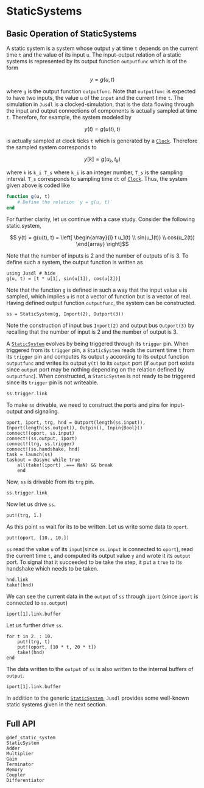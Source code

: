 # StaticSystems

## Basic Operation of StaticSystems 
A static system is a system whose output `y` at time `t` depends on the current time `t` and the value of its input `u`. The input-output relation of a static systems is represented by its output function `outputfunc` which is of the form 
```math 
    y = g(u, t)
```
where `g` is the output function `outputfunc`. Note that `outputfunc` is expected to have two inputs, the value `u` of the `input` and the current time `t`. The simulation in `Jusdl` is a clocked-simulation, that is the data flowing through the input and output connections of components is actually sampled at time `t`. Therefore, for example, the system modeled by
```math 
y(t) = g(u(t),t)
```
is actually sampled at clock ticks `t` which is generated by a [`Clock`](@ref). Therefore the sampled system corresponds to
```math 
y[k] = g(u_k, t_k)
```
where ``k`` is ``k_i T_s`` where ``k_i`` is an integer number, ``T_s`` is the sampling interval. ``T_s`` corresponds to sampling time `dt` of [`Clock`](@ref). Thus, the system given above is coded like 
```julia
function g(u, t)
    # Define the relation `y = g(u, t)`
end
```

For further clarity, let us continue with a case study. Consider the following static system,
```math 
    y(t) = g(u(t), t) = \left[
        \begin{array}{l}
            t u_1(t) \\
            sin(u_1(t)) \\ 
            cos(u_2(t))
        \end{array}
        \right]
```
Note that the number of inputs is 2 and the number of outputs of is 3. To define such a system, the output function is written as
```@repl static_system_ex
using Jusdl # hide
g(u, t) = [t * u[1], sin(u[1]), cos(u[2])]
```
Note that the function `g` is defined in such a way that the input value `u` is sampled, which implies `u` is not a vector of function but is a vector of real. Having defined output function `outputfunc`, the system can be constructed. 
```@repl static_system_ex
ss = StaticSystem(g, Inport(2), Outport(3))
```
Note the construction of input bus `Inport(2)` and output bus `Outport(3)` by recalling that the number of input is 2 and the number of output is 3.

A [`StaticSystem`](@ref) evolves by being triggered through its `trigger` pin. When triggered from its `trigger` pin, a `StaticSystem` reads the current time `t` from its `trigger` pin and computes its output `y` according to its output function `outputfunc` and writes its output `y(t)` to its `output` port (if `output` port exists since `output` port may be nothing depending on the relation defined by `outputfunc`). When constructed, a `StaticSystem` is not ready to be triggered since its `trigger` pin is not writeable. 
```@repl static_system_ex
ss.trigger.link
```
To make `ss` drivable, we need to construct the ports and pins for input-output and signaling. 
```@repl static_system_ex 
oport, iport, trg, hnd = Outport(length(ss.input)), Inport(length(ss.output)), Outpin(), Inpin{Bool}()
connect!(oport, ss.input) 
connect!(ss.output, iport) 
connect!(trg, ss.trigger)
connect!(ss.handshake, hnd)
task = launch(ss)
taskout = @async while true 
    all(take!(iport) .=== NaN) && break 
    end
```
Now, `ss` is drivable from its `trg` pin. 
```@repl static_system_ex
ss.trigger.link
```
Now let us drive `ss`.
```@repl static_system_ex 
put!(trg, 1.)
```
As this point `ss` wait for its to be written. Let us write some data to `oport`.
```@repl static_system_ex 
put!(oport, [10., 10.])
```
`ss` read the value `u` of its `input`(since `ss.input` is connected to `oport`), read the current time `t`, and computed its output value `y` and wrote it its `output` port. To signal that it succeeded to be take the step, it put a `true` to its handshake which needs to be taken.
```@repl static_system_ex 
hnd.link
take!(hnd)
```
We can see the current data in the `output` of `ss` through `iport` (since `iport` is connected to `ss.output`)
```@repl static_system_ex 
iport[1].link.buffer
```
Let us further drive `ss`.
```@repl static_system_ex 
for t in 2. : 10.
    put!(trg, t)
    put!(oport, [10 * t, 20 * t])
    take!(hnd)
end
```
The data written to the `output` of `ss` is also written to the internal buffers of `output`.
```@repl static_system_ex 
iport[1].link.buffer
```
In addition to the generic [`StaticSystem`](@ref),  `Jusdl` provides some well-known static systems given in the next section.

## Full API 
```@docs
@def_static_system 
StaticSystem 
Adder 
Multiplier 
Gain 
Terminator 
Memory 
Coupler 
Differentiator 
```